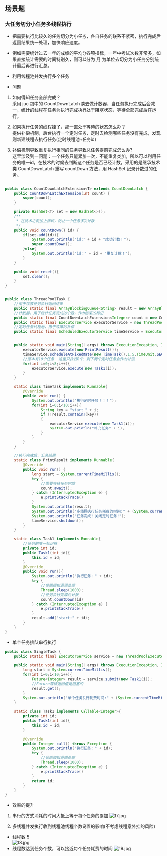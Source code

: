 ## 场景题  
### 大任务切分小任务多线程执行
* 把需要执行比较久的任务切分为小任务，各自任务的联系不紧密，执行完成后返回结果统一处理，加快响应速度。
* 例如需要统计过去一年的成绩的平均分各项指标，一年中考试次数非常多，如果直接统计需要的时间特别久，则可以分为 月 为单位去切分为小任务分别统计最后再进行汇总。

* 利用线程池并发执行多个任务
* 问题
1. 如何得知任务全部完成？   
采用 juc 包中的 CountDownLatch 类去做计数器，当任务执行完成后会减一，统计的线程在任务为执行完成执行处于阻塞状态，等待全部完成后在运行。

2. 如果执行任务的线程挂了，那一直处于等待的状态怎么办？   
提供补偿机制，后台执行一个定时任务，定时去检测哪些任务没有完成，发现则新建线程去执行任务(定时线程池+任务id)

3. 补偿机制导致重复执行相同的任务导致总任务提前完成怎么办?   
这里涉及到一问题：一个任务只能累加一次，不能重复类加，所以可以利用任务的唯一id，在技术的时候去判断这个任务是否已经计数，采用的是继承技术类 CountDownLatch 重写 countDown 方法，用 HashSet 记录计数过的任务。
```java

public class CountDownLatchExtension<T> extends CountDownLatch {
    public CountDownLatchExtension(int count) {
        super(count);
    }

    private HashSet<T> set = new HashSet<>();
    /**
     * 在技术之前加上标识，防止一个任务多次计数
     */
    public void countDown(T id) {
        if(set.add(id)){
            System.out.println("id:" + id + "成功计数！");
            super.countDown();
        }else{
            System.out.println("id：" + id + "重复计数！");
        }
    }

    public void reset(){
        set.clear();
    }
}

```
```java

public class ThreadPoolTask {
    //用于存放任务执行返回结果
    public static final ArrayBlockingQueue<String> result = new ArrayBlockingQueue<String>(20);
    //计数器，用于统计任务完成的个数，作为结束的标记
    public static final CountDownLatchExtension<Integer> count = new CountDownLatchExtension<>(10);
    public static final ExecutorService executorService = new ThreadPoolExecutor(11,15,10, TimeUnit.SECONDS,new ArrayBlockingQueue<>(10));
    //定时任务线程池，用于故障的补偿
    public static final ScheduledExecutorService timeService = Executors.newScheduledThreadPool(5);


    public static void main(String[] args) throws ExecutionException, InterruptedException {
        executorService.execute(new PrintResult());
        timeService.scheduleAtFixedRate(new TimeTask(),1,5,TimeUnit.SECONDS);
        //原本有10个任务  这里只执行8个，剩下两个定时任务会作为补偿
        for(int i=0;i<8;i++){
            executorService.execute(new Task1(i));
        }
    }

    static class TimeTask implements Runnable{
        @Override
        public void run() {
            System.out.println("执行定时任务！！！");
            for(int i=0;i<10;i++){
                String key = "start:" + i;
                if (!result.contains(key))
                {
                    executorService.execute(new Task1(i));
                    System.out.println("补充任务" + i);
                }
            }
        }
    }

    //执行完成后，汇总结果
    static class PrintResult implements Runnable{
        @Override
        public void run() {
            long start = System.currentTimeMillis();
            try {
                //需要等待任务完成
                count.await();
            } catch (InterruptedException e) {
                e.printStackTrace();
            }
            System.out.println(result);
            System.out.println("多线程执行任务耗费的时间:" + (System.currentTimeMillis() - start));
            System.out.println("任务完成！关闭定时任务!");
            timeService.shutdown();
        }
    }

    static class Task1 implements Runnable{
        //任务的唯一标识符
        private int id;
        public Task1(int id){
            this.id = id;
        }
        @Override
        public void run(){
            System.out.println("执行任务：" + id);
            try {
                //休眠模拟逻辑处理
                Thread.sleep(1000);
                //任务执行完成后计数
                count.countDown(id);
            } catch (InterruptedException e) {
                e.printStackTrace();
            }
            result.add("start:" + id);
        }
    }
}
```

* 单个任务排队串行执行 
```java
public class SingleTask {
    public static final ExecutorService service = new ThreadPoolExecutor(1,1,10, TimeUnit.SECONDS, new LinkedBlockingDeque<>());

    public static void main(String[] args) throws ExecutionException, InterruptedException {
        long start = System.currentTimeMillis();
        for(int i=0;i<10;i++){
            Future<Integer> result = service.submit(new Task1(i));
            //Future等待返回值是阻塞的
            result.get();
        }
        System.out.println("单个任务执行耗费时间:" + (System.currentTimeMillis() - start));
    }

    static class Task1 implements Callable<Integer>{
        private int id;
        public Task1(int id){
            this.id = id;
        }

        @Override
        public Integer call() throws Exception {
            System.out.println("执行任务：" + id);
            try {
                //休眠模拟逻辑处理
                Thread.sleep(1000);
            } catch (InterruptedException e) {
                e.printStackTrace();
            }
            return id;
        }
    }
}

```

* 效率的提升 
1. 串行的方式消耗的时间大抵上等于每个任务的累加
![17.jpg](.\image\17.jpg)

2. 多线程并发执行收到线程池线程个数设置的影响(不考虑线程意外挂的风险)  
* 线程数 5  
![18.jpg](.\image\18.jpg)
* 线程数达到任务个数，可以接近每个任务耗费的时间
![19.jpg](.\image\19.jpg)